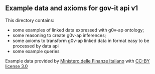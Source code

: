Example data and axioms for gov-it api v1
---------------------------------------

This directory contains:

- some examples of linked data expressed with g0v-ap ontology;
- some reasoning to create g0v-ap inferences;
- some axioms to transform g0v-ap linked data in format easy to be processed by data api
- some example queries

Example data provided by [Ministero delle Finanze Italiano](https://bdap-opendata.mef.gov.it/)
with [CC-BY license 3.0](https://creativecommons.org/licenses/by/3.0/)

